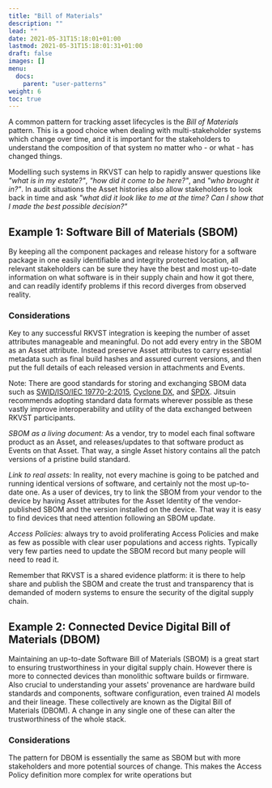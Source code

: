 ```yaml
---
title: "Bill of Materials"
description: ""
lead: ""
date: 2021-05-31T15:18:01+01:00
lastmod: 2021-05-31T15:18:01:31+01:00
draft: false
images: []
menu:
  docs:
    parent: "user-patterns"
weight: 6
toc: true
---
```


A common pattern for tracking asset lifecycles is the *Bill of Materials* pattern. This is a good choice when dealing with multi-stakeholder systems which change over time, and it is important for the stakeholders to understand the composition of that system no matter who - or what - has changed things.

Modelling such systems in RKVST can help to rapidly answer questions like _"what is in my estate?"_, _"how did it come to be here?"_, and _"who brought it in?"_. In audit situations the Asset histories also allow stakeholders to look back in time and ask _"what did it look like to me at the time? Can I show that I made the best possible decision?"_

## Example 1: Software Bill of Materials (SBOM)

By keeping all the component packages and release history for a software package in one easily identifiable and integrity protected location, all relevant stakeholders can be sure they have the best and most up-to-date information on what software is in their supply chain and how it got there, and can readily identify problems if this record diverges from observed reality.

### Considerations

Key to any successful RKVST integration is keeping the number of asset attributes manageable and meaningful. Do not add every entry in the SBOM as an Asset attribute. Instead preserve Asset attributes to carry essential metadata such as final build hashes and assured current versions, and then put the full details of each released version in attachments and Events. 

Note: There are good standards for storing and exchanging SBOM data such as [SWID/ISO/IEC 19770-2:2015](https://nvlpubs.nist.gov/nistpubs/ir/2016/NIST.IR.8060.pdf "NIST IR 8060"), [Cyclone DX](https://cyclonedx.org "Cyclone DX Homepage"), and [SPDX](https://spdx.github.io/spdx-spec/ "SPDX Specification"). Jitsuin recommends adopting standard data formats wherever possible as these vastly improve interoperability and utility of the data exchanged between RKVST participants.

_SBOM as a living document:_ As a vendor, try to model each final software product as an Asset, and releases/updates to that software product as Events on that Asset. That way, a single Asset history contains all the patch versions of a pristine build standard.

_Link to real assets:_ In reality, not every machine is going to be patched and running identical versions of software, and certainly not the most up-to-date one. As a user of devices, try to link the SBOM from your vendor to the device by having Asset attributes for the Asset Identity of the vendor-published SBOM and the version installed on the device. That way it is easy to find devices that need attention following an SBOM update.

_Access Policies:_ always try to avoid proliferating Access Policies and make as few as possible with clear user populations and access rights. Typically very few parties need to update the SBOM record but many people will need to read it.

Remember that RKVST is a shared evidence platform: it is there to help share and publish the SBOM and create the trust and transparency that is demanded of modern systems to ensure the security of the digital supply chain.

## Example 2: Connected Device Digital Bill of Materials (DBOM)

Maintaining an up-to-date Software Bill of Materials (SBOM) is a great start to ensuring trustworthiness in your digital supply chain. However there is more to connected devices than monolithic software builds or firmware. Also crucial to understanding your assets' provenance are hardware build standards and components, software configuration, even trained AI models and their lineage. These collectively are known as the Digital Bill of Materials (DBOM). A change in any single one of these can alter the trustworthiness of the whole stack.

### Considerations

The pattern for DBOM is essentially the same as SBOM but with more stakeholders and more potential sources of change. This makes the Access Policy definition more complex for write operations but 
